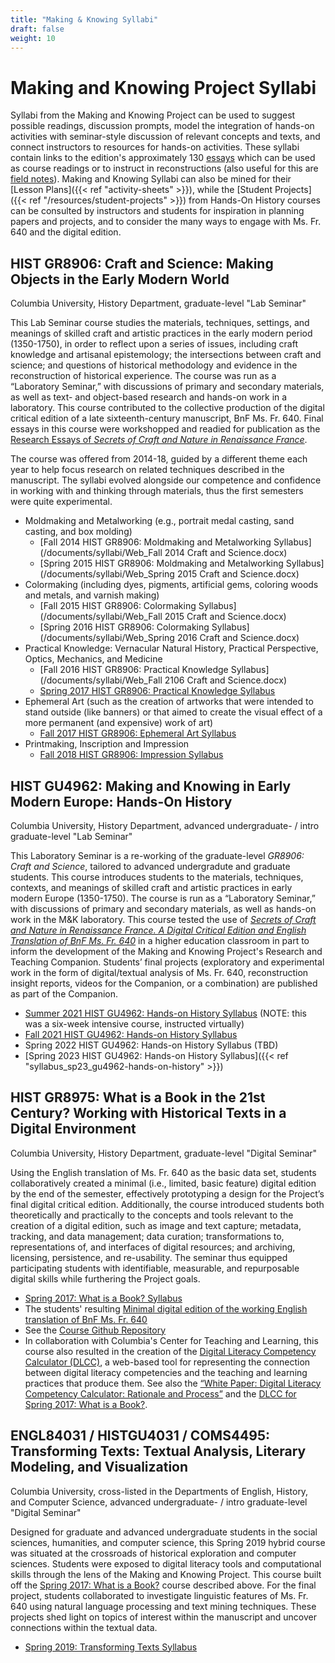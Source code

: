 ```yaml
---
title: "Making & Knowing Syllabi"
draft: false
weight: 10
---
```


# Making and Knowing Project Syllabi
Syllabi from the Making and Knowing Project can be used to suggest possible readings, discussion prompts, model the integration of hands-on activities with seminar-style discussion of relevant concepts and texts, and connect instructors to resources for hands-on activities. These syllabi contain links to the edition's approximately 130 [essays](https://edition640.makingandknowing.org/#/essays) which can be used as course readings or to instruct in reconstructions (also useful for this are [field notes](https://fieldnotes.makingandknowing.org)). Making and Knowing Syllabi can also be mined for their [Lesson Plans]({{< ref "activity-sheets" >}}), while the [Student Projects]({{< ref "/resources/student-projects" >}}) from Hands-On History courses can be consulted by instructors and students for inspiration in planning papers and projects, and to consider the many ways to engage with Ms. Fr. 640 and the digital edition.

## HIST GR8906: Craft and Science: Making Objects in the Early Modern World

Columbia University, History Department, graduate-level "Lab Seminar"

This Lab Seminar course studies the materials, techniques, settings, and meanings of skilled craft and artistic practices in the early modern period (1350-1750), in order to reflect upon a series of issues, including craft knowledge and artisanal epistemology; the intersections between craft and science; and questions of historical methodology and evidence in the reconstruction of historical experience. The course was run as a “Laboratory Seminar,” with discussions of primary and secondary materials, as well as text- and object-based research and hands-on work in a laboratory. This course contributed to the collective production of the digital critical edition of a late sixteenth-century manuscript, BnF Ms. Fr. 640. Final essays in this course were workshopped and readied for publication as the [Research Essays of *Secrets of Craft and Nature in Renaissance France*](https://edition640.makingandknowing.org/#/essays). 

The course was offered from 2014-18, guided by a different theme each year to help focus research on related techniques described in the manuscript. The syllabi evolved alongside our competence and confidence in working with and thinking through materials, thus the first semesters were quite experimental.

- Moldmaking and Metalworking (e.g., portrait medal casting, sand casting, and box molding)
     - [Fall 2014 HIST GR8906: Moldmaking and Metalworking Syllabus](/documents/syllabi/Web_Fall 2014 Craft and Science.docx)
     - [Spring 2015 HIST GR8906: Moldmaking and Metalworking Syllabus](/documents/syllabi/Web_Spring 2015 Craft and Science.docx)
- Colormaking (including dyes, pigments, artificial gems, coloring woods and metals, and varnish making)
     - [Fall 2015 HIST GR8906: Colormaking Syllabus](/documents/syllabi/Web_Fall 2015 Craft and Science.docx)
     - [Spring 2016 HIST GR8906: Colormaking Syllabus](/documents/syllabi/Web_Spring 2016 Craft and Science.docx)
- Practical Knowledge: Vernacular Natural History, Practical Perspective, Optics, Mechanics, and Medicine
     - [Fall 2016 HIST GR8906: Practical Knowledge Syllabus](/documents/syllabi/Web_Fall 2106 Craft and Science.docx)
     - [Spring 2017 HIST GR8906: Practical Knowledge Syllabus](https://docs.google.com/document/d/e/2PACX-1vTfqF4UNMaSLjX-FmXA6vOz6calSfPMMUfGaUpw8CjcUFcBtXXj7b1XLOOSHMVKUDljAcXGzDSCrevx/pub)
- Ephemeral Art (such as the creation of artworks that were intended to stand outside (like banners) or that aimed to create the visual effect of a more permanent (and expensive) work of art)
     - [Fall 2017 HIST GR8906: Ephemeral Art Syllabus](https://docs.google.com/document/d/e/2PACX-1vRvNiZIaubDG_Cb1F8KOF8gV0sFBiGr01W3iXmDJV3yTFgeGp1teBwg2MkwUZ4TCGRglJ6Y1bK3XUMv/pub)
- Printmaking, Inscription and Impression
     - [Fall 2018 HIST GR8906: Impression Syllabus](https://docs.google.com/document/d/e/2PACX-1vQoa_ox8PAc99ebdx4wxFPULy7aLHSJIyltikSRo7CsNocqS8EfIfCCl9qDIUpaxn0iqsfdmjg9lbpX/pub)

## HIST GU4962: Making and Knowing in Early Modern Europe: Hands-On History

Columbia University, History Department, advanced undergraduate- / intro graduate-level "Lab Seminar"

This Laboratory Seminar is a re-working of the graduate-level *GR8906: Craft and Science*, tailored to advanced undergradute and graduate students. This course introduces students to the materials, techniques, contexts, and meanings of skilled craft and artistic practices in early modern Europe (1350-1750). The course is run as a “Laboratory Seminar,” with discussions of primary and secondary materials, as well as hands-on work in the M&K laboratory. This course tested the use of [*Secrets of Craft and Nature in Renaissance France. A Digital Critical Edition and English Translation of BnF Ms. Fr. 640*](https://edition640.makingandknowing.org/) in a higher education classroom in part to inform the development of the Making and Knowing Project's Research and Teaching Companion. Students’ final projects (exploratory and experimental work in the form of digital/textual analysis of Ms. Fr. 640, reconstruction insight reports, videos for the Companion, or a combination) are published as part of the Companion.
- [Summer 2021 HIST GU4962: Hands-on History Syllabus](https://docs.google.com/document/d/e/2PACX-1vTdDTbjg3Wo-03RCA7KtszFF-nVyY0ECotExiQK8SnNpBQ_zNC0tBv9f_RUCujxGlTkdFTZiGicbVKO/pub) (NOTE: this was a six-week intensive course, instructed virtually)
- [Fall 2021 HIST GU4962: Hands-on History Syllabus](https://docs.google.com/document/d/e/2PACX-1vSwHOvl3vKELpALapOMMPWTRYaTkVxSn6n9243mOpekLYzlzpIbpmjzZjaRcFnj_RCi3iwNKSm5qBHS/pub)
- Spring 2022 HIST GU4962: Hands-on History Syllabus (TBD)
- [Spring 2023 HIST GU4962: Hands-on History Syllabus]({{< ref "syllabus_sp23_gu4962-hands-on-history" >}})

## HIST GR8975: What is a Book in the 21st Century? Working with Historical Texts in a Digital Environment

Columbia University, History Department, graduate-level "Digital Seminar"

Using the English translation of Ms. Fr. 640 as the basic data set, students collaboratively created a minimal (i.e., limited, basic feature) digital edition by the end of the semester, effectively prototyping a design for the Project’s final digital critical edition. Additionally, the course introduced students both theoretically and practically to the concepts and tools relevant to the creation of a digital edition, such as image and text capture; metadata, tracking, and data management; data curation; transformations to, representations of, and interfaces of digital resources; and archiving, licensing, persistence, and re-usability. The seminar thus equipped participating students with identifiable, measurable, and repurposable digital skills while furthering the Project goals.
- [Spring 2017: What is a Book? Syllabus](https://www.makingandknowing.org/wp-content/uploads/2019/10/Website-Syllabus_Digital_course.pdf)
- The students' resulting [Minimal digital edition of the working English translation of BnF Ms. Fr. 640](https://cu-mkp.github.io/GR8975-edition/)
- See the [Course Github Repository](https://github.com/cu-mkp/GR8975)
- In collaboration with Columbia's Center for Teaching and Learning, this course also resulted in the creation of the [Digital Literacy Competency Calculator (DLCC)](https://ccnmtl.github.io/digital-literacy/), a web-based tool for representing the connection between digital literacy competencies and the teaching and learning practices that produce them. See also the [“White Paper: Digital Literacy Competency Calculator: Rationale and Process”](https://docs.google.com/document/d/11Em2vX-jJw_4QoP62STwVo1i5cNi81ARft9j7gOQsoA/edit?usp=sharing) and the [DLCC for Spring 2017: What is a Book?](https://cu-mkp.github.io/diglit-gr8975/).

## ENGL84031 / HISTGU4031 / COMS4495: Transforming Texts: Textual Analysis, Literary Modeling, and Visualization

Columbia University, cross-listed in the Departments of English, History, and Computer Science, advanced undergraduate- / intro graduate-level "Digital Seminar"

Designed for graduate and advanced undergraduate students in the social sciences, humanities, and computer science, this Spring 2019 hybrid course was situated at the crossroads of historical exploration and computer sciences. Students were exposed to digital literacy tools and computational skills through the lens of the Making and Knowing Project. This course built off the [Spring 2017: What is a Book?](https://www.makingandknowing.org/wp-content/uploads/2019/10/Website-Syllabus_Digital_course.pdf) course described above. For the final project, students collaborated to investigate linguistic features of Ms. Fr. 640 using natural language processing and text mining techniques. These projects shed light on topics of interest within the manuscript and uncover connections within the textual data.
- [Spring 2019: Transforming Texts Syllabus](https://docs.google.com/document/d/e/2PACX-1vQPLMeJc5B32slPAKIv-4W29hj_G6WR7dVQ7TTbYA7oStHv-Ze7BP5BUkQhUvFgXGXGlylSL6BsL2jT/pub)
